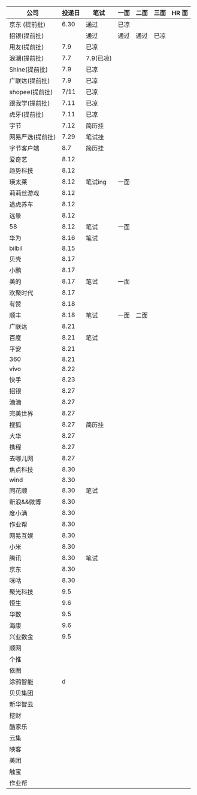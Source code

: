 | 公司                | 投递日 | 笔试      | 一面 | 二面 | 三面 | HR 面 |
| ------------------- | ------ | --------- | ---- | ---- | ---- | ----- |
| 京东 (提前批)       | 6.30   | 通过      | 已凉 |
| 招银(提前批)        |        | 通过      | 通过 | 通过 | 已凉 |
| 用友(提前批)        | 7.9    | 已凉      |
| 浪潮(提前批)        | 7.7    | 7.9(已凉) |
| Shine(提前批)       | 7.9    | 已凉      |
| 广联达(提前批)      | 7.9    | 已凉      |
| shopee(提前批)      | 7/11   | 已凉      |
| 跟我学(提前批)      | 7.11   | 已凉      |
| 虎牙(提前批)        | 7.11   | 已凉      |
| 字节                | 7.12   | 简历挂    |
| 网易严选(提前批)    | 7.29   | 笔试挂    |
| 字节客户端          | 8.7    |简历挂|
| 爱奇艺              | 8.12   |
| 趋势科技            | 8.12   |
| 瑛太莱              | 8.12   |笔试ing|一面|
| 莉莉丝游戏          | 8.12   |
| 途虎养车            | 8.12   |
| 远景                | 8.12   |
| 58                  | 8.12   |笔试|一面|
| 华为                | 8.16   |笔试|
| bilbil              | 8.15   |
| 贝壳                | 8.17   |
| 小鹏                | 8.17   |
| 美的                | 8.17   |笔试|一面|
| 欢聚时代            | 8.17   |
| 有赞                | 8.18   |
| 顺丰                | 8.18   |笔试|一面|二面|
|广联达|8.21|
|百度|8.21|笔试|
|平安|8.21|
|360|8.21|
|vivo|8.22|
|快手|8.23|
|招银|8.27|
|滴滴|8.27|
|完美世界|8.27|
|搜狐|8.27|简历挂|
|大华|8.27|
|携程|8.27|
|去哪儿网|8.27|
|焦点科技|8.30|
|wind|8.30|
|同花顺|8.30|笔试|
|新浪&&微博|8.30|
|度小满|8.30|
|作业帮|8.30|
|网易互娱|8.30|
|小米|8.30|
|腾讯|8.30|笔试|
|京东|8.30|
|咪咕|8.30|
|聚光科技|9.5|
|恒生|9.6|
|华数|9.5|
|海康|9.6|
|兴业数金|9.5|
|顺网||
|个推|
|依图|
|涂鸦智能|d
|贝贝集团|
|新华智云|
|挖财|
|酷家乐|
|云集|
| 映客                |
| 美团                |
| 触宝                |
| 作业帮              |
